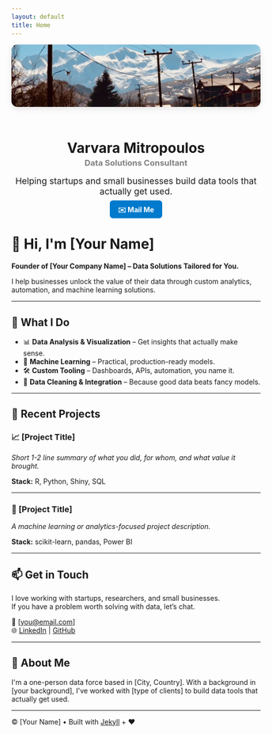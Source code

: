 ```yaml
---
layout: default
title: Home
---
```


<!-- 🔥 Hero Header Section -->
<div style="text-align: center; margin-bottom: 2rem;">
  <img src="assets/banner.jpg" alt="Banner" style="max-width: 100%; border-radius: 12px; box-shadow: 0 4px 12px rgba(0,0,0,0.1); margin-bottom: 1.5rem;">
  
  <h1 style="margin-bottom: 0.2rem;">Varvara Mitropoulos</h1>
  <h3 style="color: gray; margin-top: 0;">Data Solutions Consultant</h3>

  <p style="max-width: 600px; margin: 1rem auto; font-size: 1.1rem;">
    Helping startups and small businesses build data tools that actually get used.
  </p>

  <a href="mailto:varvaramitropoulos@gmail.com" style="text-decoration: none; color: white; background-color: #007ACC; padding: 0.6rem 1rem; border-radius: 6px; font-weight: bold;">
    ✉️ Mail Me
  </a>
</div>


# 👋 Hi, I'm [Your Name]

**Founder of [Your Company Name] – Data Solutions Tailored for You.**

I help businesses unlock the value of their data through custom analytics, automation, and machine learning solutions.

---

## 🔧 What I Do

- 📊 **Data Analysis & Visualization** – Get insights that actually make sense.
- 🤖 **Machine Learning** – Practical, production-ready models.
- 🛠️ **Custom Tooling** – Dashboards, APIs, automation, you name it.
- 🧹 **Data Cleaning & Integration** – Because good data beats fancy models.

---

## 🧪 Recent Projects

### 📈 [Project Title]
*Short 1-2 line summary of what you did, for whom, and what value it brought.*

**Stack:** R, Python, Shiny, SQL

---

### 🧠 [Project Title]
*A machine learning or analytics-focused project description.*

**Stack:** scikit-learn, pandas, Power BI

---

## 📫 Get in Touch

I love working with startups, researchers, and small businesses.  
If you have a problem worth solving with data, let’s chat.

📧 [you@email.com]  
🌐 [LinkedIn](https://linkedin.com/in/yourname) | [GitHub](https://github.com/yourname)

---

## 🧠 About Me

I'm a one-person data force based in [City, Country]. With a background in [your background], I've worked with [type of clients] to build data tools that actually get used.

---

© [Your Name] • Built with [Jekyll](https://jekyllrb.com) + ❤️
